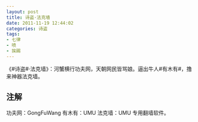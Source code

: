 ```yaml
---
layout: post
title: 诗盗·法克墙
date: 2011-11-19 12:44:02
categories: 诗盗
tags:
- 七律
- 喷
- 挨踢
---
```

《#诗盗#·法克墙》：河蟹横行功夫网，天朝网民皆骂娘。逼出牛人#有木有#，撸来神器法克墙。

## 注解
功夫网：GongFuWang
有木有：UMU
法克墙：UMU 专用翻墙软件。
